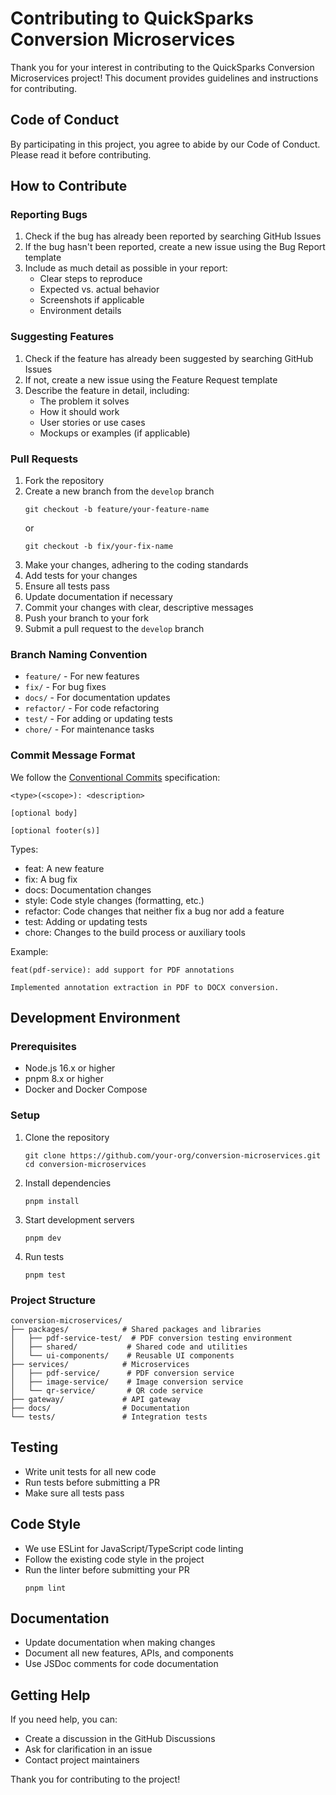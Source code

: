 # Contributing to QuickSparks Conversion Microservices

Thank you for your interest in contributing to the QuickSparks Conversion Microservices project! This document provides guidelines and instructions for contributing.

## Code of Conduct

By participating in this project, you agree to abide by our Code of Conduct. Please read it before contributing.

## How to Contribute

### Reporting Bugs

1. Check if the bug has already been reported by searching GitHub Issues
2. If the bug hasn't been reported, create a new issue using the Bug Report template
3. Include as much detail as possible in your report:
   - Clear steps to reproduce
   - Expected vs. actual behavior
   - Screenshots if applicable
   - Environment details

### Suggesting Features

1. Check if the feature has already been suggested by searching GitHub Issues
2. If not, create a new issue using the Feature Request template
3. Describe the feature in detail, including:
   - The problem it solves
   - How it should work
   - User stories or use cases
   - Mockups or examples (if applicable)

### Pull Requests

1. Fork the repository
2. Create a new branch from the `develop` branch
   ```
   git checkout -b feature/your-feature-name
   ```
   or
   ```
   git checkout -b fix/your-fix-name
   ```
3. Make your changes, adhering to the coding standards
4. Add tests for your changes
5. Ensure all tests pass
6. Update documentation if necessary
7. Commit your changes with clear, descriptive messages
8. Push your branch to your fork
9. Submit a pull request to the `develop` branch

### Branch Naming Convention

- `feature/` - For new features
- `fix/` - For bug fixes
- `docs/` - For documentation updates
- `refactor/` - For code refactoring
- `test/` - For adding or updating tests
- `chore/` - For maintenance tasks

### Commit Message Format

We follow the [Conventional Commits](https://www.conventionalcommits.org/) specification:

```
<type>(<scope>): <description>

[optional body]

[optional footer(s)]
```

Types:
- feat: A new feature
- fix: A bug fix
- docs: Documentation changes
- style: Code style changes (formatting, etc.)
- refactor: Code changes that neither fix a bug nor add a feature
- test: Adding or updating tests
- chore: Changes to the build process or auxiliary tools

Example:
```
feat(pdf-service): add support for PDF annotations

Implemented annotation extraction in PDF to DOCX conversion.
```

## Development Environment

### Prerequisites

- Node.js 16.x or higher
- pnpm 8.x or higher
- Docker and Docker Compose

### Setup

1. Clone the repository
   ```
   git clone https://github.com/your-org/conversion-microservices.git
   cd conversion-microservices
   ```

2. Install dependencies
   ```
   pnpm install
   ```

3. Start development servers
   ```
   pnpm dev
   ```

4. Run tests
   ```
   pnpm test
   ```

### Project Structure

```
conversion-microservices/
├── packages/            # Shared packages and libraries
│   ├── pdf-service-test/  # PDF conversion testing environment
│   ├── shared/           # Shared code and utilities
│   └── ui-components/    # Reusable UI components
├── services/            # Microservices
│   ├── pdf-service/      # PDF conversion service
│   ├── image-service/    # Image conversion service
│   └── qr-service/       # QR code service
├── gateway/             # API gateway
├── docs/                # Documentation
└── tests/               # Integration tests
```

## Testing

- Write unit tests for all new code
- Run tests before submitting a PR
- Make sure all tests pass

## Code Style

- We use ESLint for JavaScript/TypeScript code linting
- Follow the existing code style in the project
- Run the linter before submitting your PR
  ```
  pnpm lint
  ```

## Documentation

- Update documentation when making changes
- Document all new features, APIs, and components
- Use JSDoc comments for code documentation

## Getting Help

If you need help, you can:
- Create a discussion in the GitHub Discussions
- Ask for clarification in an issue
- Contact project maintainers

Thank you for contributing to the project!
